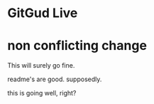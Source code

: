# GitGud Live

# non conflicting change

This will surely go fine.

readme's are good.
supposedly.

this is going well, right?
